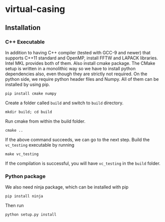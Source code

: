 # virtual-casing

## Installation
### C++ Executable
In addition to having C++ compiler (tested with GCC-9 and newer) that supports C++11 standard and OpenMP, install FFTW and LAPACK libraries. Intel MKL provides both of them.
Also install cmake package. The CMake setup is written in a monolithic way so we have to install python dependencies also,
even though they are strictly not required. On the python side, we require python header files and Numpy. All of them can be installed by using pip.

    pip install cmake numpy
  
Create a folder called ``build`` and switch to ``build`` directory. 

    mkdir build; cd build
    
Run cmake from within the build folder.

    cmake ..
  
If the above command succeeds, we can go to the next step. Build the ``vc_testing`` executable by running

    make vc_testing
  
If the compilation is successful, you will have ``vc_testing`` in the ``build`` folder. 


### Python package

We also need ninja package, which can be installed with pip

    pip install ninja
  
Then run 

    python setup.py install

